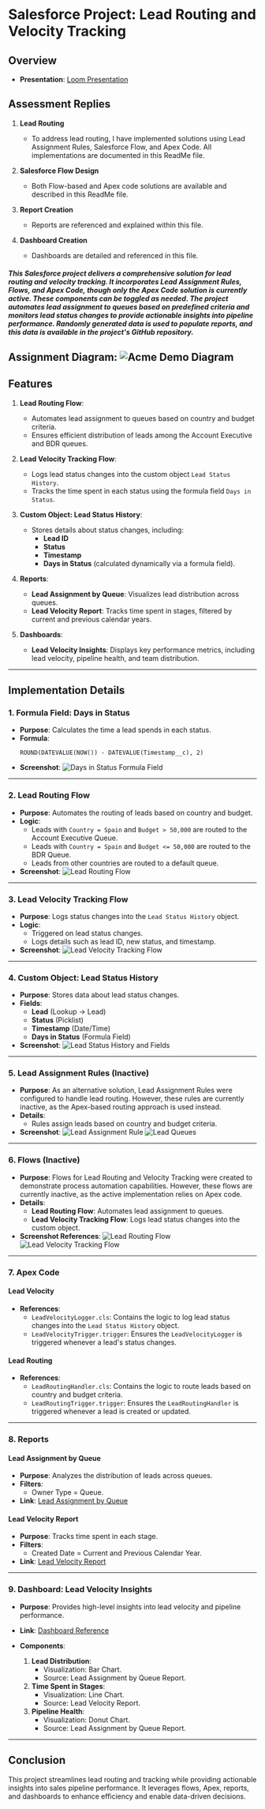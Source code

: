 # Salesforce Project: Lead Routing and Velocity Tracking

## **Overview**

- **Presentation**: [Loom Presentation](https://www.loom.com/share/55864cb2a5dc487aa708e5862679b183?sid=70353eff-9013-4a94-9529-3840f0f6379c)

## **Assessment Replies**

1. **Lead Routing**
   - To address lead routing, I have implemented solutions using Lead Assignment Rules, Salesforce Flow, and Apex Code. All implementations are documented in this ReadMe file.

2. **Salesforce Flow Design**
   - Both Flow-based and Apex code solutions are available and described in this ReadMe file.

3. **Report Creation**
   - Reports are referenced and explained within this file.

4. **Dashboard Creation**
   - Dashboards are detailed and referenced in this file.

#### *This Salesforce project delivers a comprehensive solution for lead routing and velocity tracking. It incorporates Lead Assignment Rules, Flows, and Apex Code, though only the Apex Code solution is currently active. These components can be toggled as needed. The project automates lead assignment to queues based on predefined criteria and monitors lead status changes to provide actionable insights into pipeline performance. Randomly generated data is used to populate reports, and this data is available in the project's GitHub repository.*
**Assignment Diagram**:
  ![Acme Demo Diagram](Screenshots/Acme%20Demo%20Diagram.png)
---

## **Features**

1. **Lead Routing Flow**:

   - Automates lead assignment to queues based on country and budget criteria.
   - Ensures efficient distribution of leads among the Account Executive and BDR queues.

2. **Lead Velocity Tracking Flow**:

   - Logs lead status changes into the custom object `Lead Status History`.
   - Tracks the time spent in each status using the formula field `Days in Status`.

3. **Custom Object: Lead Status History**:

   - Stores details about status changes, including:
     - **Lead ID**
     - **Status**
     - **Timestamp**
     - **Days in Status** (calculated dynamically via a formula field).

4. **Reports**:

   - **Lead Assignment by Queue**: Visualizes lead distribution across queues.
   - **Lead Velocity Report**: Tracks time spent in stages, filtered by current and previous calendar years.

5. **Dashboards**:

   - **Lead Velocity Insights**: Displays key performance metrics, including lead velocity, pipeline health, and team distribution.

---

## **Implementation Details**

### **1. Formula Field: Days in Status**

- **Purpose**: Calculates the time a lead spends in each status.
- **Formula**:
  ```
  ROUND(DATEVALUE(NOW()) - DATEVALUE(Timestamp__c), 2)
  ```
- **Screenshot**:
  ![Days in Status Formula Field](Screenshots/Days%20in%20Status%20Formula%20Field.png)

---

### **2. Lead Routing Flow**

- **Purpose**: Automates the routing of leads based on country and budget.
- **Logic**:
  - Leads with `Country = Spain` and `Budget > 50,000` are routed to the Account Executive Queue.
  - Leads with `Country = Spain` and `Budget <= 50,000` are routed to the BDR Queue.
  - Leads from other countries are routed to a default queue.
- **Screenshot**:
  ![Lead Routing Flow](Screenshots/Lead%20Routing%20Flow.png)

---

### **3. Lead Velocity Tracking Flow**

- **Purpose**: Logs status changes into the `Lead Status History` object.
- **Logic**:
  - Triggered on lead status changes.
  - Logs details such as lead ID, new status, and timestamp.
- **Screenshot**:
  ![Lead Velocity Tracking Flow](Screenshots/Lead%20Velocity%20Tracking%20Flow.png)

---

### **4. Custom Object: Lead Status History**

- **Purpose**: Stores data about lead status changes.
- **Fields**:
  - **Lead** (Lookup → Lead)
  - **Status** (Picklist)
  - **Timestamp** (Date/Time)
  - **Days in Status** (Formula Field)
- **Screenshot**:
  ![Lead Status History and Fields](Screenshots/Lead%20Status%20History%20and%20Fields.png)

---

### **5. Lead Assignment Rules (Inactive)**

- **Purpose**: As an alternative solution, Lead Assignment Rules were configured to handle lead routing. However, these rules are currently inactive, as the Apex-based routing approach is used instead.
- **Details**:
  - Rules assign leads based on country and budget criteria.
- **Screenshot**:
  ![Lead Assignment Rule](Screenshots/Lead%20Assignment%20Rule.png)
  ![Lead Queues](Screenshots/Lead%20Queues.png)

---

### **6. Flows (Inactive)**

- **Purpose**: Flows for Lead Routing and Velocity Tracking were created to demonstrate process automation capabilities. However, these flows are currently inactive, as the active implementation relies on Apex code.
- **Details**:
  - **Lead Routing Flow**: Automates lead assignment to queues.
  - **Lead Velocity Tracking Flow**: Logs lead status changes into the custom object.
- **Screenshot References**:
   ![Lead Routing Flow](Screenshots/Lead%20Routing%20Flow.png)
   ![Lead Velocity Tracking Flow](Screenshots/Lead%20Velocity%20Tracking%20Flow.png)

---

### **7. Apex Code**

#### **Lead Velocity**

- **References**:
  - `LeadVelocityLogger.cls`: Contains the logic to log lead status changes into the `Lead Status History` object.
  - `LeadVelocityTrigger.trigger`: Ensures the `LeadVelocityLogger` is triggered whenever a lead's status changes.

#### **Lead Routing**

- **References**:
  - `LeadRoutingHandler.cls`: Contains the logic to route leads based on country and budget criteria.
  - `LeadRoutingTrigger.trigger`: Ensures the `LeadRoutingHandler` is triggered whenever a lead is created or updated.

---

### **8. Reports**

#### **Lead Assignment by Queue**

- **Purpose**: Analyzes the distribution of leads across queues.
- **Filters**:
  - Owner Type = Queue.
- **Link**: [Lead Assignment by Queue](https://saascendassesmentozanaltin-dev-ed.trailblaze.lightning.force.com/lightning/r/Report/00OWU000008zWzG2AU/view?queryScope=userFolders) 

#### **Lead Velocity Report**

- **Purpose**: Tracks time spent in each stage.
- **Filters**:
  - Created Date = Current and Previous Calendar Year.
- **Link**: [Lead Velocity Report](https://saascendassesmentozanaltin-dev-ed.trailblaze.lightning.force.com/lightning/r/Report/00OWU00000908Bh2AI/view?queryScope=userFolders)

---

### **9. Dashboard: Lead Velocity Insights**

- **Purpose**: Provides high-level insights into lead velocity and pipeline performance.
- **Link**: [Dashboard Reference](https://saascendassesmentozanaltin-dev-ed.trailblaze.lightning.force.com/lightning/r/Dashboard/01ZWU000001zB1B2AU/view?queryScope=userFolders)

- **Components**:
  1. **Lead Distribution**:
     - Visualization: Bar Chart.
     - Source: Lead Assignment by Queue Report.
  2. **Time Spent in Stages**:
     - Visualization: Line Chart.
     - Source: Lead Velocity Report.
  3. **Pipeline Health**:
     - Visualization: Donut Chart.
     - Source: Lead Assignment by Queue Report.
---

## **Conclusion**

This project streamlines lead routing and tracking while providing actionable insights into sales pipeline performance. It leverages flows, Apex, reports, and dashboards to enhance efficiency and enable data-driven decisions.